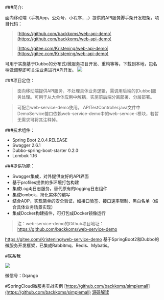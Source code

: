 ###简介:

面向移动端（手机App，公众号，小程序.....）提供的API服务脚手架开发框架，项目代码：

>[https://github.com/backkoms/web-api-demo](https://github.com/backkoms/web-api-demo)
>
>[https://gitee.com/Kristening/web-api-demo](https://gitee.com/Kristening/web-api-demo)

可用于实施基于Dubbo的分布式/微服务项目开发、重构等等，下载到本地，包名稍做调整即可关注业务进行API开发。
![](arc.png)

###项目定位：
>面向移动端提供API服务，不处理具体业务逻辑，需调用后端的[Dubbo]服务处理。可用于从大单体应用中解耦，实施前后端分离部署、分层部署。

>可配合web-service-demo使用。
APITestController.java文件中DemoService接口依赖web-service-demo中的web-service-i模块，若暂无需求可将其注释掉。

###技术组件：
- Spring Boot 2.0.4.RELEASE
- Swagger 2.6.1
- Dubbo-spring-boot-starter 0.2.0
- Lombok 1.16

###提供功能：
- Swagger集成，对外提供友好的API界面
- 基于profiles提供的多环境打包构建
- 集成Log4j日志服务，替代原有的logging日志组件
- 集成lombok，简化实体的编写
- 结合AOP，实现简单的安全验证，如接口验签、接口速率限制、黑白名单（结合具体业务场景实现）
- 集成Docker构建插件，可打包成Docker镜像运行

>注：web-service-demo的Github项目地址：
https://github.com/backkoms/web-service-demo

https://gitee.com/Kristening/web-service-demo
基于SpringBoot2和Dubbo的微服务开发框架，已集成Rabbitmq、Redis、Mybatis。

#联系我

![](qrcode_for_gh_28fb95c9c24c_258.jpg)

微信号：Dqango


#SpringCloud微服务实战实例
[https://github.com/backkoms/simplemall](https://github.com/backkoms/simplemall)
[源码解读](https://xiaozhuanlan.com/msa-practice)
